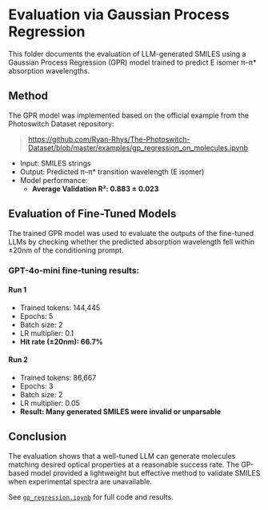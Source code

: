 # Evaluation via Gaussian Process Regression

This folder documents the evaluation of LLM-generated SMILES using a Gaussian Process Regression (GPR) model trained to predict E isomer π–π* absorption wavelengths.

## Method

The GPR model was implemented based on the official example from the Photoswitch Dataset repository:

> https://github.com/Ryan-Rhys/The-Photoswitch-Dataset/blob/master/examples/gp_regression_on_molecules.ipynb

- Input: SMILES strings
- Output: Predicted π–π* transition wavelength (E isomer)
- Model performance:
  - **Average Validation R²: 0.883 ± 0.023**

## Evaluation of Fine-Tuned Models

The trained GPR model was used to evaluate the outputs of the fine-tuned LLMs by checking whether the predicted absorption wavelength fell within ±20nm of the conditioning prompt.

### GPT-4o-mini fine-tuning results:

#### Run 1
- Trained tokens: 144,445
- Epochs: 5
- Batch size: 2
- LR multiplier: 0.1
- **Hit rate (±20nm): 66.7%**

#### Run 2
- Trained tokens: 86,667
- Epochs: 3
- Batch size: 2
- LR multiplier: 0.05
- **Result: Many generated SMILES were invalid or unparsable**

## Conclusion

The evaluation shows that a well-tuned LLM can generate molecules matching desired optical properties at a reasonable success rate. The GP-based model provided a lightweight but effective method to validate SMILES when experimental spectra are unavailable.

See [`gp_regression.ipynb`](gp_regression.ipynb) for full code and results.